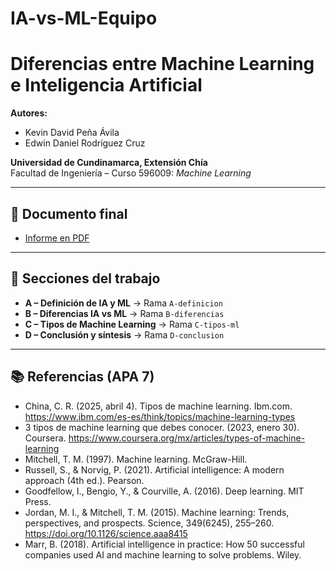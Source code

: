# IA-vs-ML-Equipo
# Diferencias entre Machine Learning e Inteligencia Artificial

**Autores:**  
- Kevin David Peña Ávila  
- Edwin Daniel Rodríguez Cruz  

**Universidad de Cundinamarca, Extensión Chía**  
Facultad de Ingeniería – Curso 596009: *Machine Learning*  

---

## 📄 Documento final
- [Informe en PDF](code/IA_vs_ML_Informe_completo.pdf)

---

## 📂 Secciones del trabajo
- **A – Definición de IA y ML** → Rama `A-definicion` 
- **B – Diferencias IA vs ML** → Rama `B-diferencias` 
- **C – Tipos de Machine Learning** → Rama `C-tipos-ml`
- **D – Conclusión y síntesis** → Rama `D-conclusion`

---

## 📚 Referencias (APA 7)
- China, C. R. (2025, abril 4). Tipos de machine learning. Ibm.com. https://www.ibm.com/es-es/think/topics/machine-learning-types
- 3 tipos de machine learning que debes conocer. (2023, enero 30). Coursera. https://www.coursera.org/mx/articles/types-of-machine-learning
- Mitchell, T. M. (1997). Machine learning. McGraw-Hill.
- Russell, S., & Norvig, P. (2021). Artificial intelligence: A modern approach (4th ed.). Pearson.
- Goodfellow, I., Bengio, Y., & Courville, A. (2016). Deep learning. MIT Press.
- Jordan, M. I., & Mitchell, T. M. (2015). Machine learning: Trends, perspectives, and prospects. Science, 349(6245), 255–260. https://doi.org/10.1126/science.aaa8415
- Marr, B. (2018). Artificial intelligence in practice: How 50 successful companies used AI and machine learning to solve problems. Wiley.

